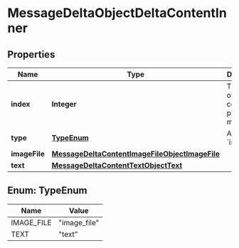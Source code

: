 

# MessageDeltaObjectDeltaContentInner


## Properties

| Name | Type | Description | Notes |
|------------ | ------------- | ------------- | -------------|
|**index** | **Integer** | The index of the content part in the message. |  |
|**type** | [**TypeEnum**](#TypeEnum) | Always &#x60;image_file&#x60;. |  |
|**imageFile** | [**MessageDeltaContentImageFileObjectImageFile**](MessageDeltaContentImageFileObjectImageFile.md) |  |  [optional] |
|**text** | [**MessageDeltaContentTextObjectText**](MessageDeltaContentTextObjectText.md) |  |  [optional] |



## Enum: TypeEnum

| Name | Value |
|---- | -----|
| IMAGE_FILE | &quot;image_file&quot; |
| TEXT | &quot;text&quot; |



